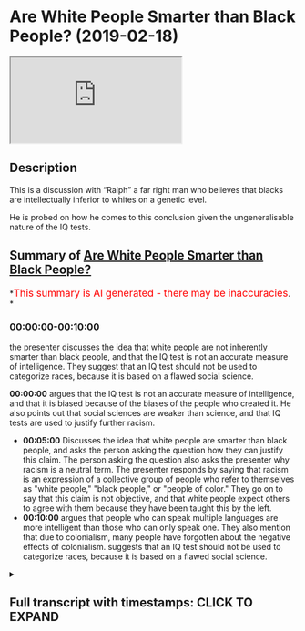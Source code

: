 # Are White People Smarter than Black People? (2019-02-18)

<iframe loading='lazy' allow='autoplay' src='https://www.youtube.com/embed/7zkiV1EToGg'></iframe>

## Description

This is a discussion with “Ralph” a far right man who believes that blacks are intellectually inferior to whites on a genetic level.

He is probed on how he comes to this conclusion given the ungeneralisable nature of the IQ tests.

## Summary of [Are White People Smarter than Black People?](https://www.youtube.com/watch?v=7zkiV1EToGg)

*<span style="color:red; font-size:125%">This summary is AI generated - there may be inaccuracies</span>. *

### <a onclick="modifyYTiframeseektime('0')">00:00:00-00:10:00</a>

the presenter discusses the idea that white people are not inherently smarter than black people, and that the IQ test is not an accurate measure of intelligence. They suggest that an IQ test should not be used to categorize races, because it is based on a flawed social science.

**<a onclick="modifyYTiframeseektime('0')">00:00:00</a>** argues that the IQ test is not an accurate measure of intelligence, and that it is biased because of the biases of the people who created it. He also points out that social sciences are weaker than science, and that IQ tests are used to justify further racism.

* **<a onclick="modifyYTiframeseektime('300')">00:05:00</a>** Discusses the idea that white people are smarter than black people, and asks the person asking the question how they can justify this claim. The person asking the question also asks the presenter why racism is a neutral term. The presenter responds by saying that racism is an expression of a collective group of people who refer to themselves as "white people," "black people," or "people of color." They go on to say that this claim is not objective, and that white people expect others to agree with them because they have been taught this by the left.
* **<a onclick="modifyYTiframeseektime('600')">00:10:00</a>** argues that people who can speak multiple languages are more intelligent than those who can only speak one. They also mention that due to colonialism, many people have forgotten about the negative effects of colonialism. suggests that an IQ test should not be used to categorize races, because it is based on a flawed social science.

<details><summary><h2>Full transcript with timestamps: CLICK TO EXPAND</h2></summary>

<a onclick="modifyYTiframeseektime('0')">0:00:00</a> all righty Kip uses example I say you  
<a onclick="modifyYTiframeseektime('2')">0:00:02</a> can white finish black you said black  
<a onclick="modifyYTiframeseektime('5')">0:00:05</a> people are less intelligent than white  
<a onclick="modifyYTiframeseektime('7')">0:00:07</a> people as a result of their results on  
<a onclick="modifyYTiframeseektime('9')">0:00:09</a> the IQ tests as a collective group and  
<a onclick="modifyYTiframeseektime('12')">0:00:12</a> that's that's that's indicative of a  
<a onclick="modifyYTiframeseektime('15')">0:00:15</a> genetic go to guru today please please  
<a onclick="modifyYTiframeseektime('18')">0:00:18</a> calm down please  
<a onclick="modifyYTiframeseektime('20')">0:00:20</a> just let you keep laughing but I just  
<a onclick="modifyYTiframeseektime('22')">0:00:22</a> wanna you saying that it's problematic  
<a onclick="modifyYTiframeseektime('24')">0:00:24</a> on account of the following IQ tests  
<a onclick="modifyYTiframeseektime('28')">0:00:28</a> themselves are not compliant with the  
<a onclick="modifyYTiframeseektime('33')">0:00:33</a> scientific method let me explain to you  
<a onclick="modifyYTiframeseektime('38')">0:00:38</a> the IQ test itself is a configuration  
<a onclick="modifyYTiframeseektime('43')">0:00:43</a> which is susceptible to human critique  
<a onclick="modifyYTiframeseektime('47')">0:00:47</a> and/or amendment well wrong correct  
<a onclick="modifyYTiframeseektime('51')">0:00:51</a> therefore using it as an exact measure  
<a onclick="modifyYTiframeseektime('54')">0:00:54</a> for PMON intelligence currently as a  
<a onclick="modifyYTiframeseektime('57')">0:00:57</a> current measure is unjustifiable  
<a onclick="modifyYTiframeseektime('60')">0:01:00</a> especially considering let me let me  
<a onclick="modifyYTiframeseektime('62')">0:01:02</a> explain let me explain especially  
<a onclick="modifyYTiframeseektime('63')">0:01:03</a> considering excuse me especially  
<a onclick="modifyYTiframeseektime('65')">0:01:05</a> considering that those who constructed  
<a onclick="modifyYTiframeseektime('68')">0:01:08</a> the IQ test themselves were people who  
<a onclick="modifyYTiframeseektime('72')">0:01:12</a> might have had biases well we have let  
<a onclick="modifyYTiframeseektime('77')">0:01:17</a> me give an example I mean I may have an  
<a onclick="modifyYTiframeseektime('78')">0:01:18</a> example right and this is not something  
<a onclick="modifyYTiframeseektime('80')">0:01:20</a> this let me give an example is  
<a onclick="modifyYTiframeseektime('83')">0:01:23</a> bilingualism  
<a onclick="modifyYTiframeseektime('85')">0:01:25</a> or multilingualism included in the IQ  
<a onclick="modifyYTiframeseektime('87')">0:01:27</a> test my question is it included yes or  
<a onclick="modifyYTiframeseektime('90')">0:01:30</a> no no no it's no it's not now  
<a onclick="modifyYTiframeseektime('93')">0:01:33</a> yes here's the point do black people do  
<a onclick="modifyYTiframeseektime('95')">0:01:35</a> let me ask a question do black people  
<a onclick="modifyYTiframeseektime('97')">0:01:37</a> have a higher or lesser chance of being  
<a onclick="modifyYTiframeseektime('100')">0:01:40</a> bilingual or multilingual than a white  
<a onclick="modifyYTiframeseektime('102')">0:01:42</a> man please please please I'll ask it a  
<a onclick="modifyYTiframeseektime('111')">0:01:51</a> question does a black man in Africa have  
<a onclick="modifyYTiframeseektime('114')">0:01:54</a> a higher or lesser chance of being  
<a onclick="modifyYTiframeseektime('115')">0:01:55</a> bilingual or multilingual than a white  
<a onclick="modifyYTiframeseektime('117')">0:01:57</a> man in Europe  
<a onclick="modifyYTiframeseektime('118')">0:01:58</a> no it's not equal no it's not you know  
<a onclick="modifyYTiframeseektime('121')">0:02:01</a> why no it's not okay Ralph you Ralph is  
<a onclick="modifyYTiframeseektime('125')">0:02:05</a> more equal and not one sorry Ralph sorry  
<a onclick="modifyYTiframeseektime('127')">0:02:07</a> I'm sorry I apologize I apologize I'm  
<a onclick="modifyYTiframeseektime('134')">0:02:14</a> sorry let's let's be specific let's be  
<a onclick="modifyYTiframeseektime('138')">0:02:18</a> specific  
<a onclick="modifyYTiframeseektime('139')">0:02:19</a> again the Western European example  
<a onclick="modifyYTiframeseektime('140')">0:02:20</a> Western Europe I'm going to be very  
<a onclick="modifyYTiframeseektime('142')">0:02:22</a> specific I'm talking about this colonial  
<a onclick="modifyYTiframeseektime('145')">0:02:25</a> narrative of especially Western Europe  
<a onclick="modifyYTiframeseektime('147')">0:02:27</a> okay and I think you have to understand  
<a onclick="modifyYTiframeseektime('150')">0:02:30</a> something brother  
<a onclick="modifyYTiframeseektime('151')">0:02:31</a> yeah you have to really understand side  
<a onclick="modifyYTiframeseektime('153')">0:02:33</a> these you know these eugenics programs  
<a onclick="modifyYTiframeseektime('155')">0:02:35</a> that they did and in what you call it in  
<a onclick="modifyYTiframeseektime('157')">0:02:37</a> Germany yeah where they brand it they  
<a onclick="modifyYTiframeseektime('160')">0:02:40</a> had you know that the supreme race the  
<a onclick="modifyYTiframeseektime('162')">0:02:42</a> white man with the blue eyes and so on  
<a onclick="modifyYTiframeseektime('164')">0:02:44</a> and this is the you know the ideal the  
<a onclick="modifyYTiframeseektime('166')">0:02:46</a> women so she would know she would know  
<a onclick="modifyYTiframeseektime('171')">0:02:51</a> she would know so she would know what  
<a onclick="modifyYTiframeseektime('173')">0:02:53</a> her parents are poor forefathers in fact  
<a onclick="modifyYTiframeseektime('175')">0:02:55</a> there would have been there would have  
<a onclick="modifyYTiframeseektime('176')">0:02:56</a> been part of this right so that the idea  
<a onclick="modifyYTiframeseektime('179')">0:02:59</a> of the the idea of the white man with  
<a onclick="modifyYTiframeseektime('182')">0:03:02</a> the blue ice the white man with the blue  
<a onclick="modifyYTiframeseektime('184')">0:03:04</a> eyes being the the apex balls and the  
<a onclick="modifyYTiframeseektime('187')">0:03:07</a> boogey man that scares you their points  
<a onclick="modifyYTiframeseektime('189')">0:03:09</a> not completed my sentence oh yeah right  
<a onclick="modifyYTiframeseektime('194')">0:03:14</a> I'm not saying that just because it's  
<a onclick="modifyYTiframeseektime('196')">0:03:16</a> provided a justification I'm saying that  
<a onclick="modifyYTiframeseektime('199')">0:03:19</a> this I'm not making that point I could  
<a onclick="modifyYTiframeseektime('201')">0:03:21</a> say that  
<a onclick="modifyYTiframeseektime('203')">0:03:23</a> Ralph sorry I could have made the point  
<a onclick="modifyYTiframeseektime('206')">0:03:26</a> I said I'm not gonna be more emotive  
<a onclick="modifyYTiframeseektime('208')">0:03:28</a> sanctimonious and say well that's how  
<a onclick="modifyYTiframeseektime('209')">0:03:29</a> they justified the burning of the  
<a onclick="modifyYTiframeseektime('210')">0:03:30</a> Ashkenazi Jews you you said all the  
<a onclick="modifyYTiframeseektime('211')">0:03:31</a> highest IQ and it was ironic you tell me  
<a onclick="modifyYTiframeseektime('214')">0:03:34</a> but but just let me say my first the  
<a onclick="modifyYTiframeseektime('217')">0:03:37</a> point is the the inherent biases in  
<a onclick="modifyYTiframeseektime('222')">0:03:42</a> those scientific practices from German  
<a onclick="modifyYTiframeseektime('226')">0:03:46</a> scientists  
<a onclick="modifyYTiframeseektime('228')">0:03:48</a> reflected upon subsequent subsequent  
<a onclick="modifyYTiframeseektime('231')">0:03:51</a> results of so-called scientific  
<a onclick="modifyYTiframeseektime('233')">0:03:53</a> discoveries so therefore you have to  
<a onclick="modifyYTiframeseektime('236')">0:03:56</a> understand number one how science can be  
<a onclick="modifyYTiframeseektime('237')">0:03:57</a> very biased because you have a lungful  
<a onclick="modifyYTiframeseektime('239')">0:03:59</a> you really need to like take a minute  
<a onclick="modifyYTiframeseektime('241')">0:04:01</a> let me help someone so summarize what  
<a onclick="modifyYTiframeseektime('243')">0:04:03</a> your so let me summarize it give me one  
<a onclick="modifyYTiframeseektime('246')">0:04:06</a> minute just one minute  
<a onclick="modifyYTiframeseektime('247')">0:04:07</a> and then you can talk for two minutes I  
<a onclick="modifyYTiframeseektime('249')">0:04:09</a> put up one minute okay  
<a onclick="modifyYTiframeseektime('251')">0:04:11</a> to summarize you're right science itself  
<a onclick="modifyYTiframeseektime('253')">0:04:13</a> can be used by racist people and then  
<a onclick="modifyYTiframeseektime('256')">0:04:16</a> those racist people can then use the  
<a onclick="modifyYTiframeseektime('259')">0:04:19</a> word data to make it seem as if science  
<a onclick="modifyYTiframeseektime('261')">0:04:21</a> has this is a legitimate racism now  
<a onclick="modifyYTiframeseektime('263')">0:04:23</a> moving on to social sciences which is  
<a onclick="modifyYTiframeseektime('266')">0:04:26</a> even weaker it's more feeble than  
<a onclick="modifyYTiframeseektime('268')">0:04:28</a> science yes because it attempts to mimic  
<a onclick="modifyYTiframeseektime('270')">0:04:30</a> it it's a cheap copy  
<a onclick="modifyYTiframeseektime('271')">0:04:31</a> it's a pseudoscience according to Karl  
<a onclick="modifyYTiframeseektime('273')">0:04:33</a> Popper sure and then the resulting  
<a onclick="modifyYTiframeseektime('276')">0:04:36</a> placement tests which are called IQ  
<a onclick="modifyYTiframeseektime('278')">0:04:38</a> tests which are put in place to try and  
<a onclick="modifyYTiframeseektime('280')">0:04:40</a> measure people's intelligence  
<a onclick="modifyYTiframeseektime('281')">0:04:41</a> collectivise them and then justify  
<a onclick="modifyYTiframeseektime('283')">0:04:43</a> further racism which is what your  
<a onclick="modifyYTiframeseektime('286')">0:04:46</a> phase-two might be if not for you but  
<a onclick="modifyYTiframeseektime('288')">0:04:48</a> someone else would say it's phase 2 of  
<a onclick="modifyYTiframeseektime('289')">0:04:49</a> the program the point not it's not  
<a onclick="modifyYTiframeseektime('292')">0:04:52</a> finished  
<a onclick="modifyYTiframeseektime('294')">0:04:54</a> so you have to justify why the  
<a onclick="modifyYTiframeseektime('297')">0:04:57</a> parameters included in the IQ test are  
<a onclick="modifyYTiframeseektime('301')">0:05:01</a> the the best possible parameters when  
<a onclick="modifyYTiframeseektime('304')">0:05:04</a> they don't include those things which  
<a onclick="modifyYTiframeseektime('305')">0:05:05</a> black people or people of color would  
<a onclick="modifyYTiframeseektime('308')">0:05:08</a> have this advantage would have as  
<a onclick="modifyYTiframeseektime('310')">0:05:10</a> advantages over and above white people  
<a onclick="modifyYTiframeseektime('311')">0:05:11</a> and do link and other and do link to  
<a onclick="modifyYTiframeseektime('315')">0:05:15</a> intelligence according to a majority of  
<a onclick="modifyYTiframeseektime('317')">0:05:17</a> studies that have been done on it so  
<a onclick="modifyYTiframeseektime('319')">0:05:19</a> that can you answer that question so let  
<a onclick="modifyYTiframeseektime('320')">0:05:20</a> me know you get about 20 minutes one  
<a onclick="modifyYTiframeseektime('323')">0:05:23</a> minute yeah  
<a onclick="modifyYTiframeseektime('324')">0:05:24</a> before the  
<a onclick="modifyYTiframeseektime('327')">0:05:27</a> I let me start by produced popper and  
<a onclick="modifyYTiframeseektime('330')">0:05:30</a> your question the scientific method  
<a onclick="modifyYTiframeseektime('332')">0:05:32</a> requesting basically Western  
<a onclick="modifyYTiframeseektime('334')">0:05:34</a> civilization which is with some brand  
<a onclick="modifyYTiframeseektime('336')">0:05:36</a> you're standing on let me tell you about  
<a onclick="modifyYTiframeseektime('338')">0:05:38</a> Western civilization so in the end is  
<a onclick="modifyYTiframeseektime('340')">0:05:40</a> what you're referring to loosely as  
<a onclick="modifyYTiframeseektime('341')">0:05:41</a> logical positivism and Wittgenstein and  
<a onclick="modifyYTiframeseektime('343')">0:05:43</a> pauper down the room and everyone else  
<a onclick="modifyYTiframeseektime('345')">0:05:45</a> this was still 40 years before the  
<a onclick="modifyYTiframeseektime('347')">0:05:47</a> invention in computer science we see  
<a onclick="modifyYTiframeseektime('349')">0:05:49</a> people at myself as two types of chimps  
<a onclick="modifyYTiframeseektime('351')">0:05:51</a> in this world those who get theoretical  
<a onclick="modifyYTiframeseektime('352')">0:05:52</a> computer science and those that don't  
<a onclick="modifyYTiframeseektime('354')">0:05:54</a> the scientific method is just an  
<a onclick="modifyYTiframeseektime('355')">0:05:55</a> algorithm it's a class backwards not  
<a onclick="modifyYTiframeseektime('358')">0:05:58</a> alternative hypotheses are algorithms  
<a onclick="modifyYTiframeseektime('360')">0:06:00</a> wrong the type on that your errors are  
<a onclick="modifyYTiframeseektime('362')">0:06:02</a> algorithms methodological it depends on  
<a onclick="modifyYTiframeseektime('364')">0:06:04</a> algorithm as large composite is an  
<a onclick="modifyYTiframeseektime('366')">0:06:06</a> algorithm the Trinity we style and the  
<a onclick="modifyYTiframeseektime('368')">0:06:08</a> pauper give me the Trinity we spiral  
<a onclick="modifyYTiframeseektime('371')">0:06:11</a> that populated with three world world  
<a onclick="modifyYTiframeseektime('373')">0:06:13</a> there are three worlds one is a physical  
<a onclick="modifyYTiframeseektime('375')">0:06:15</a> world which I will measure using science  
<a onclick="modifyYTiframeseektime('377')">0:06:17</a> and computer science as the time the  
<a onclick="modifyYTiframeseektime('379')">0:06:19</a> universe fifteen billion years plus our  
<a onclick="modifyYTiframeseektime('380')">0:06:20</a> space-time continuum for human eyes  
<a onclick="modifyYTiframeseektime('382')">0:06:22</a> chimps in a data point time T then I  
<a onclick="modifyYTiframeseektime('385')">0:06:25</a> would look at evolution she stopped uh  
<a onclick="modifyYTiframeseektime('386')">0:06:26</a> performing computational science for  
<a onclick="modifyYTiframeseektime('388')">0:06:28</a> this abstraction World War two is  
<a onclick="modifyYTiframeseektime('390')">0:06:30</a> measured by conscious creatures in it  
<a onclick="modifyYTiframeseektime('392')">0:06:32</a> you and I as to terms and those at  
<a onclick="modifyYTiframeseektime('395')">0:06:35</a> processing that was that Trinity that  
<a onclick="modifyYTiframeseektime('397')">0:06:37</a> creates us tells us that from a gene to  
<a onclick="modifyYTiframeseektime('400')">0:06:40</a> itself bring me to sell to sell to chimp  
<a onclick="modifyYTiframeseektime('404')">0:06:44</a> she about to get twenty thousand I  
<a onclick="modifyYTiframeseektime('406')">0:06:46</a> forced you into your saliva using forty  
<a onclick="modifyYTiframeseektime('409')">0:06:49</a> register your saliva in twenty-three  
<a onclick="modifyYTiframeseektime('411')">0:06:51</a> your chin down twenty thousand  
<a onclick="modifyYTiframeseektime('412')">0:06:52</a> I'll see you Mohammad Javad is twenty  
<a onclick="modifyYTiframeseektime('415')">0:06:55</a> thousand on the bow see which tribe you  
<a onclick="modifyYTiframeseektime('417')">0:06:57</a> came from down from Baghdad for Maui I  
<a onclick="modifyYTiframeseektime('419')">0:06:59</a> will find every temple and I will see  
<a onclick="modifyYTiframeseektime('421')">0:07:01</a> your propensity with diabetes for motor  
<a onclick="modifyYTiframeseektime('423')">0:07:03</a> neuron disease for heart I would look  
<a onclick="modifyYTiframeseektime('425')">0:07:05</a> for using medicine algebra tremor when  
<a onclick="modifyYTiframeseektime('428')">0:07:08</a> you're in a space about this way that  
<a onclick="modifyYTiframeseektime('439')">0:07:19</a> this is the data immunological regions  
<a onclick="modifyYTiframeseektime('442')">0:07:22</a> you say racism because obviously you  
<a onclick="modifyYTiframeseektime('444')">0:07:24</a> will have to form allies with the left  
<a onclick="modifyYTiframeseektime('446')">0:07:26</a> while yes term  
<a onclick="modifyYTiframeseektime('448')">0:07:28</a> yeah okay so in that Christian Western  
<a onclick="modifyYTiframeseektime('476')">0:07:56</a> science in that Christian we have data  
<a onclick="modifyYTiframeseektime('479')">0:07:59</a> I'm going to look at the data and racism  
<a onclick="modifyYTiframeseektime('481')">0:08:01</a> and some left-wing quite a white light  
<a onclick="modifyYTiframeseektime('483')">0:08:03</a> from our racist and Mahalo doesn't  
<a onclick="modifyYTiframeseektime('486')">0:08:06</a> interest me  
<a onclick="modifyYTiframeseektime('486')">0:08:06</a> I apologize queue of racism I told you  
<a onclick="modifyYTiframeseektime('494')">0:08:14</a> today I'm not going to be morally  
<a onclick="modifyYTiframeseektime('496')">0:08:16</a> sanctimonious I'll let that for other  
<a onclick="modifyYTiframeseektime('497')">0:08:17</a> people to talk about right and I haven't  
<a onclick="modifyYTiframeseektime('499')">0:08:19</a> accused you of racism by the way racism  
<a onclick="modifyYTiframeseektime('500')">0:08:20</a> is a neutral term hold on hold on why I  
<a onclick="modifyYTiframeseektime('503')">0:08:23</a> mean by racism being a neutral term it  
<a onclick="modifyYTiframeseektime('505')">0:08:25</a> doesn't have to be necessarily  
<a onclick="modifyYTiframeseektime('506')">0:08:26</a> derogatory depending on how you define  
<a onclick="modifyYTiframeseektime('508')">0:08:28</a> it and how its expressed racism sorry  
<a onclick="modifyYTiframeseektime('511')">0:08:31</a> racism is just an expression of a  
<a onclick="modifyYTiframeseektime('513')">0:08:33</a> collective of group a collective  
<a onclick="modifyYTiframeseektime('515')">0:08:35</a> referring themselves referring to  
<a onclick="modifyYTiframeseektime('517')">0:08:37</a> themselves so self identifying or being  
<a onclick="modifyYTiframeseektime('519')">0:08:39</a> referred to as watching I referring to  
<a onclick="modifyYTiframeseektime('524')">0:08:44</a> themselves being self-identified or  
<a onclick="modifyYTiframeseektime('526')">0:08:46</a> being referred to as others as say for  
<a onclick="modifyYTiframeseektime('527')">0:08:47</a> instance black or Y or ever being  
<a onclick="modifyYTiframeseektime('530')">0:08:50</a> oppressed through power relations or  
<a onclick="modifyYTiframeseektime('531')">0:08:51</a> otherwise by other people and all being  
<a onclick="modifyYTiframeseektime('533')">0:08:53</a> discriminated against  
<a onclick="modifyYTiframeseektime('534')">0:08:54</a> now that could have undertones which are  
<a onclick="modifyYTiframeseektime('537')">0:08:57</a> political but it could also be something  
<a onclick="modifyYTiframeseektime('539')">0:08:59</a> which is neutrally used my question to  
<a onclick="modifyYTiframeseektime('541')">0:09:01</a> you which you couldn't answer you tried  
<a onclick="modifyYTiframeseektime('542')">0:09:02</a> talking about algorithms with what the  
<a onclick="modifyYTiframeseektime('544')">0:09:04</a> fact no no no is the fact that how can  
<a onclick="modifyYTiframeseektime('546')">0:09:06</a> you justify making them my questions how  
<a onclick="modifyYTiframeseektime('549')">0:09:09</a> can you justify I haven't finished my  
<a onclick="modifyYTiframeseektime('551')">0:09:11</a> question how can you justify making  
<a onclick="modifyYTiframeseektime('554')">0:09:14</a> overarching generalizations about  
<a onclick="modifyYTiframeseektime('556')">0:09:16</a> intelligence when the systems and  
<a onclick="modifyYTiframeseektime('558')">0:09:18</a> methods hollow the systems and methods  
<a onclick="modifyYTiframeseektime('560')">0:09:20</a> by which involve an acuity the end Ralph  
<a onclick="modifyYTiframeseektime('562')">0:09:22</a> by the way I did let you speak okay  
<a onclick="modifyYTiframeseektime('567')">0:09:27</a> our changes are not working or performed  
<a onclick="modifyYTiframeseektime('569')">0:09:29</a> equally another you're not on the oh  
<a onclick="modifyYTiframeseektime('571')">0:09:31</a> you're you're thinking in a linear way  
<a onclick="modifyYTiframeseektime('574')">0:09:34</a> okay checked it you're thinking a value  
<a onclick="modifyYTiframeseektime('576')">0:09:36</a> it's not objective no I've not told you  
<a onclick="modifyYTiframeseektime('580')">0:09:40</a> about my emotion so you're talking about  
<a onclick="modifyYTiframeseektime('581')">0:09:41</a> something else now have I said I feel  
<a onclick="modifyYTiframeseektime('583')">0:09:43</a> this way already you seem to love them  
<a onclick="modifyYTiframeseektime('585')">0:09:45</a> well I don't know I didn't say this  
<a onclick="modifyYTiframeseektime('587')">0:09:47</a> though I say that everyone seemed like  
<a onclick="modifyYTiframeseektime('589')">0:09:49</a> no no no I'm not saying I like you I'm  
<a onclick="modifyYTiframeseektime('591')">0:09:51</a> not talking about you now what I'm  
<a onclick="modifyYTiframeseektime('593')">0:09:53</a> saying is this my claim is very so him  
<a onclick="modifyYTiframeseektime('596')">0:09:56</a> rough you expect me to say certain  
<a onclick="modifyYTiframeseektime('598')">0:09:58</a> things because you hear that from the  
<a onclick="modifyYTiframeseektime('599')">0:09:59</a> left I'm not left wing guy hold on I'm  
<a onclick="modifyYTiframeseektime('604')">0:10:04</a> not no identifiers with the left all the  
<a onclick="modifyYTiframeseektime('606')">0:10:06</a> way I don't know I don't believe so yeah  
<a onclick="modifyYTiframeseektime('611')">0:10:11</a> although I really genuinely don't  
<a onclick="modifyYTiframeseektime('612')">0:10:12</a> believe so I disagree with that  
<a onclick="modifyYTiframeseektime('613')">0:10:13</a> completely yeah but what I was gonna say  
<a onclick="modifyYTiframeseektime('615')">0:10:15</a> was this yeah no and we're not left all  
<a onclick="modifyYTiframeseektime('618')">0:10:18</a> right we don't go in your your spectrum  
<a onclick="modifyYTiframeseektime('620')">0:10:20</a> your political spectrum we don't have to  
<a onclick="modifyYTiframeseektime('621')">0:10:21</a> fit nicely with it yeah yeah yeah so  
<a onclick="modifyYTiframeseektime('623')">0:10:23</a> what I was gonna say was this yeah was  
<a onclick="modifyYTiframeseektime('626')">0:10:26</a> the point I was making you keep using  
<a onclick="modifyYTiframeseektime('628')">0:10:28</a> words like data and objective truths and  
<a onclick="modifyYTiframeseektime('630')">0:10:30</a> emotions no it's no no it's an easy it's  
<a onclick="modifyYTiframeseektime('633')">0:10:33</a> an easy argument to win against someone  
<a onclick="modifyYTiframeseektime('634')">0:10:34</a> who doesn't know what they're talking  
<a onclick="modifyYTiframeseektime('635')">0:10:35</a> about but if you're talking to someone  
<a onclick="modifyYTiframeseektime('637')">0:10:37</a> who's done Social Sciences and I spent  
<a onclick="modifyYTiframeseektime('639')">0:10:39</a> many years doing so like myself and I  
<a onclick="modifyYTiframeseektime('641')">0:10:41</a> tell you now it's magic no no no I'm not  
<a onclick="modifyYTiframeseektime('644')">0:10:44</a> to be funny but no not to be funny but  
<a onclick="modifyYTiframeseektime('646')">0:10:46</a> I've got the credentials from those guys  
<a onclick="modifyYTiframeseektime('647')">0:10:47</a> that you take us I do have those  
<a onclick="modifyYTiframeseektime('653')">0:10:53</a> credentials if you want to show them to  
<a onclick="modifyYTiframeseektime('654')">0:10:54</a> you as well but even even if we don't  
<a onclick="modifyYTiframeseektime('656')">0:10:56</a> talk about that and I said you look the  
<a onclick="modifyYTiframeseektime('658')">0:10:58</a> issue is this the issue is that you're  
<a onclick="modifyYTiframeseektime('661')">0:11:01</a> using a measure which is a byproduct  
<a onclick="modifyYTiframeseektime('663')">0:11:03</a> listen to me carefully  
<a onclick="modifyYTiframeseektime('665')">0:11:05</a> it's a but it's a by-product of a of a  
<a onclick="modifyYTiframeseektime('669')">0:11:09</a> social science that was done from  
<a onclick="modifyYTiframeseektime('672')">0:11:12</a> usually you're not listening to my you  
<a onclick="modifyYTiframeseektime('674')">0:11:14</a> know listening to my objection they say  
<a onclick="modifyYTiframeseektime('676')">0:11:16</a> but the IQ test is not cannot be seen as  
<a onclick="modifyYTiframeseektime('681')">0:11:21</a> an incorrigible test that is that is  
<a onclick="modifyYTiframeseektime('684')">0:11:24</a> incapable of being amended in the future  
<a onclick="modifyYTiframeseektime('686')">0:11:26</a> you can assume excuse me tonight before  
<a onclick="modifyYTiframeseektime('689')">0:11:29</a> I have a finish  
<a onclick="modifyYTiframeseektime('691')">0:11:31</a> and moreover and moreover therefore to  
<a onclick="modifyYTiframeseektime('694')">0:11:34</a> categorize races as as a result of their  
<a onclick="modifyYTiframeseektime('698')">0:11:38</a> performances on IQ tests when for  
<a onclick="modifyYTiframeseektime('701')">0:11:41</a> knowing full well that within the  
<a onclick="modifyYTiframeseektime('702')">0:11:42</a> parameters of IQ test certain things  
<a onclick="modifyYTiframeseektime('704')">0:11:44</a> like bilingualism and multilingualism is  
<a onclick="modifyYTiframeseektime('706')">0:11:46</a> not included which I really you're not  
<a onclick="modifyYTiframeseektime('708')">0:11:48</a> you're not you're not listening you're  
<a onclick="modifyYTiframeseektime('711')">0:11:51</a> simply not listening I will say to you  
<a onclick="modifyYTiframeseektime('713')">0:11:53</a> I'm gonna make a statement right now  
<a onclick="modifyYTiframeseektime('714')">0:11:54</a> yeah I'm gonna say to you that people  
<a onclick="modifyYTiframeseektime('716')">0:11:56</a> that can speak two languages are  
<a onclick="modifyYTiframeseektime('718')">0:11:58</a> cleverer in my eyes than people that  
<a onclick="modifyYTiframeseektime('720')">0:12:00</a> could speak one okay  
<a onclick="modifyYTiframeseektime('721')">0:12:01</a> yes colonial people that have been  
<a onclick="modifyYTiframeseektime('724')">0:12:04</a> colonized by the West and others because  
<a onclick="modifyYTiframeseektime('726')">0:12:06</a> in 1914 according to one of your great  
<a onclick="modifyYTiframeseektime('729')">0:12:09</a> scholars his name was homi Bhabha I'm  
<a onclick="modifyYTiframeseektime('730')">0:12:10</a> not sure you've heard of it yeah yeah is  
<a onclick="modifyYTiframeseektime('733')">0:12:13</a> there post-colonial think of it tonight  
<a onclick="modifyYTiframeseektime('735')">0:12:15</a> 85% of people 85% of the world was  
<a onclick="modifyYTiframeseektime('740')">0:12:20</a> colonized by a few European countries  
<a onclick="modifyYTiframeseektime('741')">0:12:21</a> eighty-five percent a lot of people have  
<a onclick="modifyYTiframeseektime('743')">0:12:23</a> colonial amnesia  
<a onclick="modifyYTiframeseektime('744')">0:12:24</a> you have colonial amnesia you know  
<a onclick="modifyYTiframeseektime('745')">0:12:25</a> unremember one thing is not you have  
<a onclick="modifyYTiframeseektime('755')">0:12:35</a> because you don't know the extent to  
<a onclick="modifyYTiframeseektime('757')">0:12:37</a> which colonial powers that are have  
<a onclick="modifyYTiframeseektime('761')">0:12:41</a> affected educational systems of  
<a onclick="modifyYTiframeseektime('763')">0:12:43</a> measuring intelligence and giving  
<a onclick="modifyYTiframeseektime('765')">0:12:45</a> intelligence so that so that so that  
<a onclick="modifyYTiframeseektime('768')">0:12:48</a> compartmentalization collectivization  
<a onclick="modifyYTiframeseektime('770')">0:12:50</a> and then exploitation can be continued  
<a onclick="modifyYTiframeseektime('773')">0:12:53</a> in the post-colonial narrative now  
<a onclick="modifyYTiframeseektime('774')">0:12:54</a> here's the point that's why they do it  
<a onclick="modifyYTiframeseektime('776')">0:12:56</a> now I'm saying to you something very  
<a onclick="modifyYTiframeseektime('778')">0:12:58</a> simply that in Western Europe the people  
<a onclick="modifyYTiframeseektime('781')">0:13:01</a> that were meant to see as the Superman  
<a onclick="modifyYTiframeseektime('782')">0:13:02</a> the you know the Superman with a blue  
<a onclick="modifyYTiframeseektime('785')">0:13:05</a> eyes and the white skin  
<a onclick="modifyYTiframeseektime('787')">0:13:07</a> sorry that the Indonesian word the  
<a onclick="modifyYTiframeseektime('790')">0:13:10</a> ubermensch at the ubermensch those  
<a onclick="modifyYTiframeseektime('792')">0:13:12</a> individuals were meant to be the apex  
<a onclick="modifyYTiframeseektime('793')">0:13:13</a> yet those individuals who are meant to  
<a onclick="modifyYTiframeseektime('795')">0:13:15</a> be the apex of human civilization  
<a onclick="modifyYTiframeseektime('796')">0:13:16</a> because of their schools and IQ tests  
<a onclick="modifyYTiframeseektime('799')">0:13:19</a> which have been rigged so that they can  
<a onclick="modifyYTiframeseektime('800')">0:13:20</a> be the IQ test can be rewritten a high  
<a onclick="modifyYTiframeseektime('808')">0:13:28</a> you feel this summer no no I can  
<a onclick="modifyYTiframeseektime('809')">0:13:29</a> summarize your words into anything no I  
<a onclick="modifyYTiframeseektime('811')">0:13:31</a> mean summarize your board you would help  
<a onclick="modifyYTiframeseektime('812')">0:13:32</a> IQ chess I'm not I'm not falling for  
<a onclick="modifyYTiframeseektime('815')">0:13:35</a> that I'm not  
<a onclick="modifyYTiframeseektime('816')">0:13:36</a> for that trap I'm not  __  over so  
<a onclick="modifyYTiframeseektime('819')">0:13:39</a> that Ralph will you take an IQ test  
<a onclick="modifyYTiframeseektime('820')">0:13:40</a> livestreaming what will you take I don't  
<a onclick="modifyYTiframeseektime('823')">0:13:43</a> believe an IQ test you don't listen to  
<a onclick="modifyYTiframeseektime('825')">0:13:45</a> argument ok now go away don't talk about  
<a onclick="modifyYTiframeseektime('839')">0:13:59</a> IQ test I've done enough just in this  
<a onclick="modifyYTiframeseektime('841')">0:14:01</a> country for ten years so yeah Wow Wow  
<a onclick="modifyYTiframeseektime('845')">0:14:05</a> the point is this if I if you can take  
<a onclick="modifyYTiframeseektime('848')">0:14:08</a> if you if you agree with me that people  
<a onclick="modifyYTiframeseektime('850')">0:14:10</a> that know more than one language on if  
<a onclick="modifyYTiframeseektime('852')">0:14:12</a> everything staying the same would be  
<a onclick="modifyYTiframeseektime('855')">0:14:15</a> more intelligent than person over one  
<a onclick="modifyYTiframeseektime('856')">0:14:16</a> language the question I asked what a  
<a onclick="modifyYTiframeseektime('858')">0:14:18</a> question I asked is why have why has the  
<a onclick="modifyYTiframeseektime('860')">0:14:20</a> elitist Westerners not put language  
<a onclick="modifyYTiframeseektime('864')">0:14:24</a> ability in the IQ test because you know  
<a onclick="modifyYTiframeseektime('867')">0:14:27</a> why do you know why the answer is never  
<a onclick="modifyYTiframeseektime('868')">0:14:28</a> say the reasons the reason why price  
<a onclick="modifyYTiframeseektime('870')">0:14:30</a> today the reason why is because black  
<a onclick="modifyYTiframeseektime('871')">0:14:31</a> people are going to go higher off in  
<a onclick="modifyYTiframeseektime('873')">0:14:33</a> that test and Ashkenazim Jews are going  
<a onclick="modifyYTiframeseektime('875')">0:14:35</a> to go down yeah  
<a onclick="modifyYTiframeseektime('877')">0:14:37</a> goodbye thank you very much thank you  
<a onclick="modifyYTiframeseektime('878')">0:14:38</a> thank you very much Bob thank you thank  
<a onclick="modifyYTiframeseektime('883')">0:14:43</a> you  
<a onclick="modifyYTiframeseektime('888')">0:14:48</a> well dunno  
</details>
